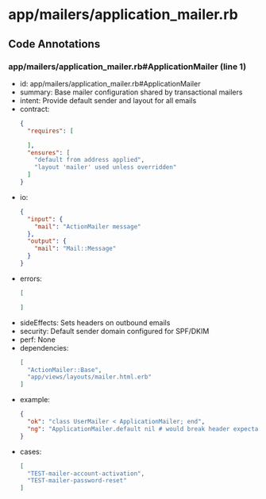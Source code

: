 # app/mailers/application_mailer.rb

## Code Annotations

### app/mailers/application_mailer.rb#ApplicationMailer (line 1)
- id: app/mailers/application_mailer.rb#ApplicationMailer
- summary: Base mailer configuration shared by transactional mailers
- intent: Provide default sender and layout for all emails
- contract:
  ```json
  {
    "requires": [
  
    ],
    "ensures": [
      "default from address applied",
      "layout 'mailer' used unless overridden"
    ]
  }
  ```
- io:
  ```json
  {
    "input": {
      "mail": "ActionMailer message"
    },
    "output": {
      "mail": "Mail::Message"
    }
  }
  ```
- errors:
  ```json
  [
  
  ]
  ```
- sideEffects: Sets headers on outbound emails
- security: Default sender domain configured for SPF/DKIM
- perf: None
- dependencies:
  ```json
  [
    "ActionMailer::Base",
    "app/views/layouts/mailer.html.erb"
  ]
  ```
- example:
  ```json
  {
    "ok": "class UserMailer < ApplicationMailer; end",
    "ng": "ApplicationMailer.default nil # would break header expectations"
  }
  ```
- cases:
  ```json
  [
    "TEST-mailer-account-activation",
    "TEST-mailer-password-reset"
  ]
  ```
